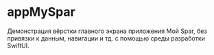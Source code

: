 # appMySpar
Демонстрация вёрстки главного экрана приложения Мой Spar, без привязки к данным, навигации и тд. с помощью среды разработки SwiftUI.  
